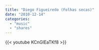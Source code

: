 ```yaml
---
title: "Diego Figueiredo (Folhas secas)"
date: "2010-12-14"
categories:
  - "music"
  - "shares"
---
```


{{< youtube KCnGlEaTKf8 >}}

